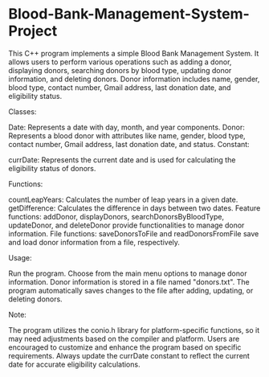 # Blood-Bank-Management-System-Project
This C++ program implements a simple Blood Bank Management System. It allows users to perform various operations such as adding a donor, displaying donors, searching donors by blood type, updating donor information, and deleting donors. Donor information includes name, gender, blood type, contact number, Gmail address, last donation date, and eligibility status.

Classes:

Date: Represents a date with day, month, and year components.
Donor: Represents a blood donor with attributes like name, gender, blood type, contact number, Gmail address, last donation date, and status.
Constant:

currDate: Represents the current date and is used for calculating the eligibility status of donors.

Functions:

countLeapYears: Calculates the number of leap years in a given date.
getDifference: Calculates the difference in days between two dates.
Feature functions: addDonor, displayDonors, searchDonorsByBloodType, updateDonor, and deleteDonor provide functionalities to manage donor information.
File functions: saveDonorsToFile and readDonorsFromFile save and load donor information from a file, respectively.

Usage:

Run the program.
Choose from the main menu options to manage donor information.
Donor information is stored in a file named "donors.txt".
The program automatically saves changes to the file after adding, updating, or deleting donors.

Note:

The program utilizes the conio.h library for platform-specific functions, so it may need adjustments based on the compiler and platform.
Users are encouraged to customize and enhance the program based on specific requirements.
Always update the currDate constant to reflect the current date for accurate eligibility calculations.

